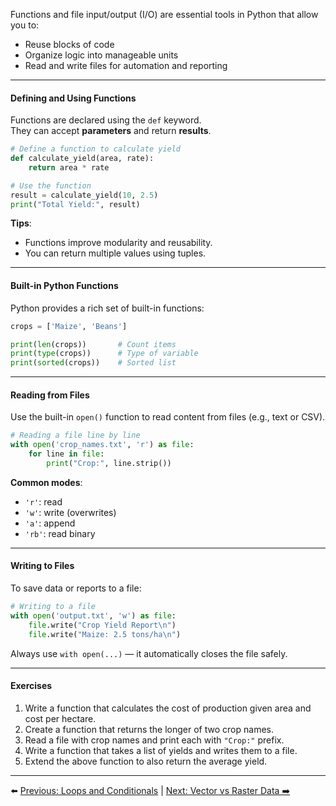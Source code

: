 Functions and file input/output (I/O) are essential tools in Python that allow you to:

- Reuse blocks of code
- Organize logic into manageable units
- Read and write files for automation and reporting

---

#### Defining and Using Functions

Functions are declared using the `def` keyword.  
They can accept **parameters** and return **results**.

```python
# Define a function to calculate yield
def calculate_yield(area, rate):
    return area * rate

# Use the function
result = calculate_yield(10, 2.5)
print("Total Yield:", result)
```

**Tips**:

- Functions improve modularity and reusability.
- You can return multiple values using tuples.

---

#### Built-in Python Functions

Python provides a rich set of built-in functions:

```python
crops = ['Maize', 'Beans']

print(len(crops))       # Count items
print(type(crops))      # Type of variable
print(sorted(crops))    # Sorted list
```

---

#### Reading from Files

Use the built-in `open()` function to read content from files (e.g., text or CSV).

```python
# Reading a file line by line
with open('crop_names.txt', 'r') as file:
    for line in file:
        print("Crop:", line.strip())
```

**Common modes**:

- `'r'`: read
- `'w'`: write (overwrites)
- `'a'`: append
- `'rb'`: read binary

---

#### Writing to Files

To save data or reports to a file:

```python
# Writing to a file
with open('output.txt', 'w') as file:
    file.write("Crop Yield Report\n")
    file.write("Maize: 2.5 tons/ha\n")
```

Always use `with open(...)` — it automatically closes the file safely.

---

#### Exercises

1. Write a function that calculates the cost of production given area and cost per hectare.
2. Create a function that returns the longer of two crop names.
3. Read a file with crop names and print each with `"Crop:"` prefix.
4. Write a function that takes a list of yields and writes them to a file.
5. Extend the above function to also return the average yield.


---

⬅️ [Previous: Loops and Conditionals](Loops_and_Conditionals.md) | [Next: Vector vs Raster Data ➡️](Vector_vs_Raster_Data.md)
